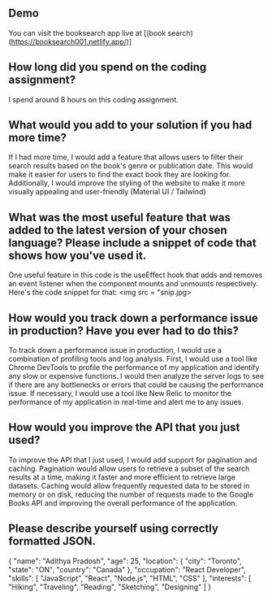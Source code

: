 ## Demo 

You can visit the booksearch app live at [(book search)(https://booksearch001.netlify.app/)]

## How long did you spend on the coding assignment?

I spend around 8 hours on this coding assignment.

## What would you add to your solution if you had more time?

 If I had more time, I would add a feature that allows users to filter their search results based on the book's genre or publication date. This would make it easier for users to find the exact book they are looking for. Additionally, I would improve the styling of the website to make it more visually appealing and user-friendly (Material UI / Tailwind)

## What was the most useful feature that was added to the latest version of your chosen language? Please include a snippet of code that shows how you've used it.
 
 One useful feature in this code is the useEffect hook that adds and removes an event listener when the component mounts and unmounts respectively. Here's the code snippet for that:
 <img src = "snip.jpg>
 
## How would you track down a performance issue in production? Have you ever had to do this?

To track down a performance issue in production, I would use a combination of profiling tools and log analysis. First, I would use a tool like Chrome DevTools to profile the performance of my application and identify any slow or expensive functions. I would then analyze the server logs to see if there are any bottlenecks or errors that could be causing the performance issue. If necessary, I would use a tool like New Relic to monitor the performance of my application in real-time and alert me to any issues.

## How would you improve the API that you just used?

To improve the API that I just used, I would add support for pagination and caching. Pagination would allow users to retrieve a subset of the search results at a time, making it faster and more efficient to retrieve large datasets. Caching would allow frequently requested data to be stored in memory or on disk, reducing the number of requests made to the Google Books API and improving the overall performance of the application.

## Please describe yourself using correctly formatted JSON.

{
  "name": "Adithya Pradosh",
  "age": 25,
  "location": {
    "city": "Toronto",
    "state": "ON",
    "country": "Canada"
  },
  "occupation": "React Developer",
  "skills": [
    "JavaScript",
    "React",
    "Node.js",
    "HTML",
    "CSS"
  ],
  "interests": [
    "Hiking",
    "Traveling",
    "Reading",
    "Sketching",
    "Designing"
  ]
}

